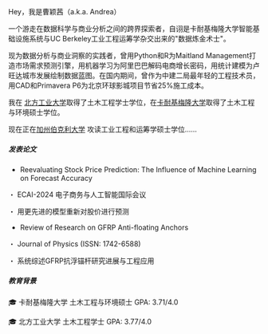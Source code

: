 Hey，我是曹颖茜（a.k.a. Andrea）

一个游走在数据科学与商业分析之间的跨界探索者，自诩是卡耐基梅隆大学智能基础设施系统与UC Berkeley工业工程运筹学杂交出来的"数据炼金术士"。

现为数据分析与商业洞察的实践者，曾用Python和R为Maitland Management打造市场需求预测引擎，用机器学习为阿里巴巴解码电商增长密码，用统计建模为卢旺达城市发展绘制数据蓝图。在国内期间，曾作为中建二局最年轻的工程技术员，用CAD和Primavera P6为北京环球影城项目节省25%施工成本。

我在 [北方工业大学](https://www.ncut.edu.cn)取得了土木工程学士学位，在[卡耐基梅隆大学](https://www.cmu.edu)取得了土木工程与环境硕士学位。

现在正在[加州伯克利大学](https://www.berkeley.edu) 攻读工业工程和运筹学硕士学位......


##### 发表论文

- Reevaluating Stock Price Prediction: The Influence of Machine Learning on Forecast Accuracy

・ ECAI-2024 电子商务与人工智能国际会议

・ 用更先进的模型重新对股价进行预测

- Review of Research on GFRP Anti-floating Anchors

・ Journal of Physics (ISSN: 1742-6588)

・ 系统综述GFRP抗浮锚杆研究进展与工程应用

##### 教育背景
🎓 卡耐基梅隆大学 土木工程与环境硕士 GPA: 3.71/4.0

🎓 北方工业大学 土木工程学士 GPA: 3.77/4.0
